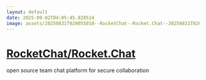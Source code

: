```yaml
---
layout: default
date: 2025-09-02T04:05:45.828514
image: assets/20250831T020055010--RocketChat--Rocket.Chat--20250831T020711600--cropped.png
---
```


# [RocketChat/Rocket.Chat](https://github.com/RocketChat/Rocket.Chat)

open source team chat platform for secure collaboration
